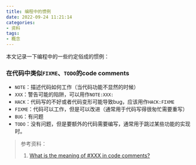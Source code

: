 ```yaml
---
title: 编程中的惯例
date: 2022-09-24 11:21:14
categories:
- 资料
tags:
- 概念
---
```

本文记录一下编程中的一些约定俗成的惯例：
<!--more-->

### 在代码中类似`FIXME`、`TODO`的code comments
- `NOTE`：描述代码如何工作（当代码功能不显然的时候）
- `XXX`：警告可能的陷阱，可以用作`NOTE:XXX:`
- `HACK`：代码写的不好或者代码变形可能导致bug，应该用作`HACK:FIXME`
- `FIXME`：代码可以工作，但是可以改进（通常用于代码写得很匆忙需要重写）
- `BUG`：有问题
- `TODO`：没有问题，但是要额外的代码需要编写，通常用于跳过某些功能的实现时。
> 参考资料：
> 1.  [What is the meaning of #XXX in code comments?](https://stackoverflow.com/questions/1452934/what-is-the-meaning-of-xxx-in-code-comments)


